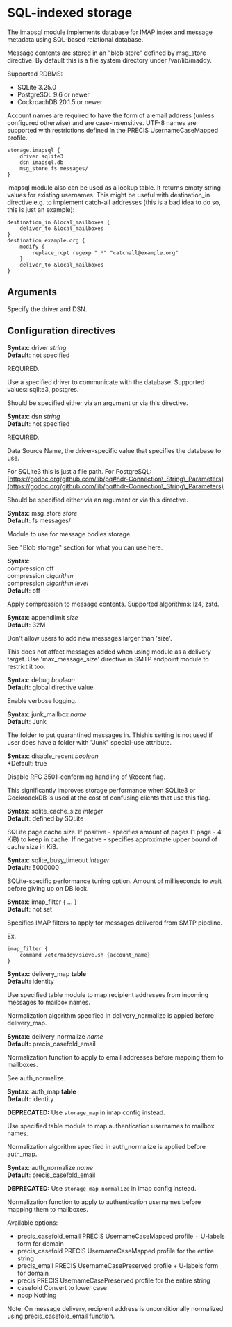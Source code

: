# SQL-indexed storage

The imapsql module implements database for IMAP index and message
metadata using SQL-based relational database.

Message contents are stored in an "blob store" defined by msg\_store
directive. By default this is a file system directory under /var/lib/maddy.

Supported RDBMS:
- SQLite 3.25.0
- PostgreSQL 9.6 or newer
- CockroachDB 20.1.5 or newer

Account names are required to have the form of a email address (unless configured otherwise)
and are case-insensitive. UTF-8 names are supported with restrictions defined in the
PRECIS UsernameCaseMapped profile.

```
storage.imapsql {
	driver sqlite3
	dsn imapsql.db
	msg_store fs messages/
}
```

imapsql module also can be used as a lookup table.
It returns empty string values for existing usernames. This might be useful
with destination\_in directive e.g. to implement catch-all
addresses (this is a bad idea to do so, this is just an example):
```
destination_in &local_mailboxes {
	deliver_to &local_mailboxes
}
destination example.org {
	modify {
		replace_rcpt regexp ".*" "catchall@example.org"
	}
	deliver_to &local_mailboxes
}
```


## Arguments

Specify the driver and DSN.

## Configuration directives

**Syntax**: driver _string_ <br>
**Default**: not specified

REQUIRED.

Use a specified driver to communicate with the database. Supported values:
sqlite3, postgres.

Should be specified either via an argument or via this directive.

**Syntax**: dsn _string_ <br>
**Default**: not specified

REQUIRED.

Data Source Name, the driver-specific value that specifies the database to use.

For SQLite3 this is just a file path.
For PostgreSQL: [https://godoc.org/github.com/lib/pq#hdr-Connection\_String\_Parameters](https://godoc.org/github.com/lib/pq#hdr-Connection\_String\_Parameters)

Should be specified either via an argument or via this directive.

**Syntax**: msg\_store _store_ <br>
**Default**: fs messages/

Module to use for message bodies storage.

See "Blob storage" section for what you can use here.

**Syntax**: <br>
compression off <br>
compression _algorithm_ <br>
compression _algorithm_ _level_ <br>
**Default**: off

Apply compression to message contents.
Supported algorithms: lz4, zstd.

**Syntax**: appendlimit _size_ <br>
**Default**: 32M

Don't allow users to add new messages larger than 'size'.

This does not affect messages added when using module as a delivery target.
Use 'max\_message\_size' directive in SMTP endpoint module to restrict it too.

**Syntax**: debug _boolean_ <br>
**Default**: global directive value

Enable verbose logging.

**Syntax**: junk\_mailbox _name_ <br>
**Default**: Junk

The folder to put quarantined messages in. Thishis setting is not used if user
does have a folder with "Junk" special-use attribute.

**Syntax**: disable\_recent _boolean_ <br>
*Default: true

Disable RFC 3501-conforming handling of \Recent flag.

This significantly improves storage performance when SQLite3 or CockroackDB is
used at the cost of confusing clients that use this flag.

**Syntax**: sqlite\_cache\_size _integer_ <br>
**Default**: defined by SQLite

SQLite page cache size. If positive - specifies amount of pages (1 page - 4
KiB) to keep in cache. If negative - specifies approximate upper bound
of cache size in KiB.

**Syntax**: sqlite\_busy\_timeout _integer_ <br>
**Default**: 5000000

SQLite-specific performance tuning option. Amount of milliseconds to wait
before giving up on DB lock.

**Syntax**: imap\_filter { ... } <br>
**Default**: not set

Specifies IMAP filters to apply for messages delivered from SMTP pipeline.

Ex.
```
imap_filter {
	command /etc/maddy/sieve.sh {account_name}
}
```

**Syntax:** delivery\_map **table** <br>
**Default:** identity

Use specified table module to map recipient
addresses from incoming messages to mailbox names.

Normalization algorithm specified in delivery\_normalize is appied before
delivery\_map.

**Syntax:** delivery\_normalize _name_ <br>
**Default:** precis\_casefold\_email

Normalization function to apply to email addresses before mapping them
to mailboxes.

See auth\_normalize.

**Syntax**: auth\_map **table** <br>
**Default**: identity

**DEPRECATED:** Use `storage_map` in imap config instead.

Use specified table module to map authentication
usernames to mailbox names.

Normalization algorithm specified in auth\_normalize is applied before
auth\_map.

**Syntax**: auth\_normalize _name_ <br>
**Default**: precis\_casefold\_email

**DEPRECATED:** Use `storage_map_normalize` in imap config instead.

Normalization function to apply to authentication usernames before mapping
them to mailboxes.

Available options:
- precis\_casefold\_email   PRECIS UsernameCaseMapped profile + U-labels form for domain
- precis\_casefold         PRECIS UsernameCaseMapped profile for the entire string
- precis\_email            PRECIS UsernameCasePreserved profile + U-labels form for domain
- precis                  PRECIS UsernameCasePreserved profile for the entire string
- casefold                Convert to lower case
- noop                    Nothing

Note: On message delivery, recipient address is unconditionally normalized
using precis\_casefold\_email function.

